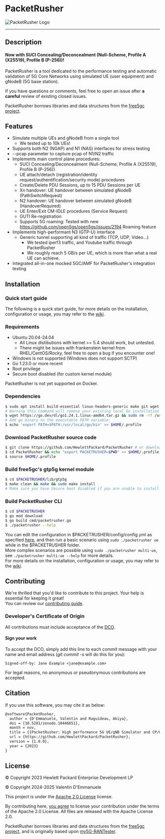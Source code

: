 # PacketRusher

![PacketRusher Logo](docs/media/img/PacketRusher.png)

----
## Description
#### Now with SUCI Concealing/Deconcealment (Null-Scheme, Profile A (X25519), Profile B (P-256))!

PacketRusher is a tool dedicated to the performance testing and automatic validation of 5G Core Networks using simulated UE (user equipment) and gNodeB (5G base station).

If you have questions or comments, feel free to open an issue after **a careful** review of existing closed issues.

PacketRusher borrows libraries and data structures from the [free5gc project](https://github.com/free5gc/free5gc).

## Features
* Simulate multiple UEs and gNodeB from a single tool
  * We tested up to 10k UEs!
* Supports both N2 (NGAP) and N1 (NAS) interfaces for stress testing
* --pcap parameter to capture pcap of N1/N2 traffic
* Implements main control plane procedures:
  * SUCI Concealing/Deconcealment (Null-Scheme, Profile A (X25519), Profile B (P-256))
  * UE attach/detach (registration/identity request/authentification/security mode) procedures
  * Create/Delete PDU Sessions, up to 15 PDU Sessions per UE
  * Xn handover: UE handover between simulated gNodeB (PathSwitchRequest)
  * N2 handover: UE handover between simulated gNodeB (HandoverRequired)
  * UE Enter/Exit CM-IDLE procedures (Service Request) 
  * GUTI Re-registration
  * Supports 5G roaming: Tested with new https://github.com/open5gs/open5gs/issues/2194 Roaming feature
* Implements high-performant N3 (GTP-U) interface
  * Generic tunnel supporting all kind of traffic (TCP, UDP, Video…)
    * We tested iperf3 traffic, and Youtube traffic through PacketRusher
    * We roughly reach 5 GB/s per UE, which is more than what a real UE can achieve.
* Integrated all-in-one mocked 5GC/AMF for PacketRusher's integration testing

## Installation
### Quick start guide
The following is a quick start guide, for more details on the installation, configuration or usage, you may refer to the [wiki](https://github.com/HewlettPackard/PacketRusher/wiki).

### Requirements
- Ubuntu 20.04-24.04
  - All Linux distibutions with kernel >= 5.4 should work, but untested.
  - There might be issues with frankenstein kernel from RHEL/CentOS/Rocky, feel free to open a bug if you encounter one!
- Windows is not supported (Windows does not support SCTP)
- Go 1.23.0 or more recent
- Root privilege
- Secure boot disabled (for custom kernel module)

PacketRusher is not yet supported on Docker.

### Dependencies
```bash
$ sudo apt install build-essential linux-headers-generic make git wget tar linux-modules-extra-$(uname -r)
# Warning this command will remove your existing local Go installation if you have one:
$ wget https://go.dev/dl/go1.24.1.linux-amd64.tar.gz && sudo rm -rf /usr/local/go && sudo tar -C /usr/local -xzf go1.24.1.linux-amd64.tar.gz
# Add go binary to the executable PATH variable:
$ echo 'export PATH=$PATH:/usr/local/go/bin' >> $HOME/.profile
```

### Download PacketRusher source code
```bash
$ git clone https://github.com/HewlettPackard/PacketRusher # or download the ZIP from https://github.com/HewlettPackard/PacketRusher/archive/refs/heads/master.zip and upload it to your Linux server
$ cd PacketRusher && echo "export PACKETRUSHER=$PWD" >> $HOME/.profile
$ source $HOME/.profile
```

### Build free5gc's gtp5g kernel module
```bash
$ cd $PACKETRUSHER/lib/gtp5g
$ make clean && make && sudo make install
# Make sure you have Secure boot disabled if you are unable to install the custom Kernel module
```

### Build PacketRusher CLI
```bash
$ cd $PACKETRUSHER
$ go mod download
$ go build cmd/packetrusher.go
$ ./packetrusher --help
```

You can edit the configuration in $PACKETRUSHER/config/config.yml as specified [here](https://github.com/HewlettPackard/PacketRusher/wiki/Configuration), and then run a basic scenario using `sudo ./packetrusher ue` while in the $PACKETRUSHER folder.   
More complex scenarios are possible using `sudo ./packetrusher multi-ue`, see `./packetrusher multi-ue --help` for more details.   
For more details on the installation, configuration or usage, you may refer to the [wiki](https://github.com/HewlettPackard/PacketRusher/wiki).

## Contributing
We're thrilled that you'd like to contribute to this project. Your help is essential for keeping it great!   
You can review our [contributing guide](CONTRIBUTING.md).

### Developer's Certificate of Origin
All contributions must include acceptance of the [DCO](DCO.md).

#### Sign your work
To accept the DCO, simply add this line to each commit message with your name and email address (*git commit -s* will do this for you):

    Signed-off-by: Jane Example <jane@example.com>

For legal reasons, no anonymous or pseudonymous contributions are accepted.

## Citation
If you use this software, you may cite it as below:
```latex
@software{PacketRusher,
  author = {D'Emmanuele, Valentin and Raguideau, Akiya},
  doi = {10.5281/zenodo.10446651},
  month = nov,
  title = {{PacketRusher: High performance 5G UE/gNB Simulator and CP/UP load tester}},
  url = {https://github.com/HewlettPackard/PacketRusher},
  version = {1.0.0},
  year = {2023}
}
```

## License
© Copyright 2023 Hewlett Packard Enterprise Development LP

© Copyright 2024-2025 Valentin D'Emmanuele

This project is under the [Apache 2.0 License](LICENSE) license.

By contributing here, [you agree](DCO.md) to license your contribution under the terms of the Apache 2.0 License. All files are released with the Apache License 2.0.

PacketRusher borrows libraries and data structures from the [free5gc project](https://github.com/free5gc/free5gc), and is originally based upon [my5G-RANTester](https://github.com/my5G/my5G-RANTester).
